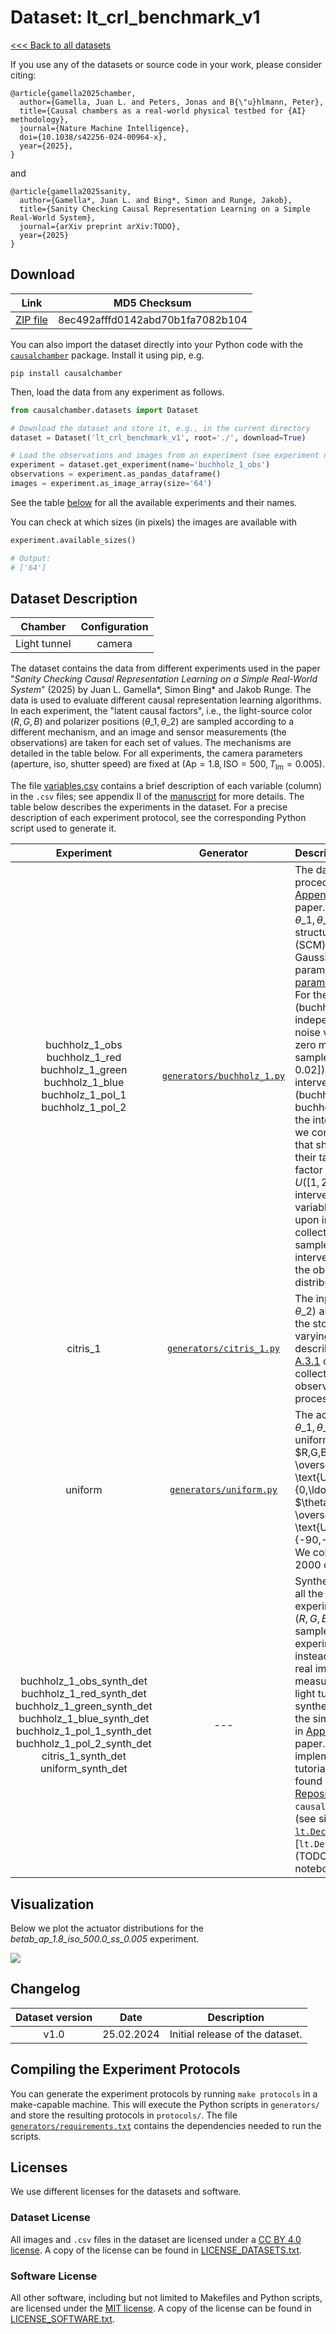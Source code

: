 # Dataset: lt\_crl\_benchmark\_v1

[<<< Back to all datasets](https://github.com/juangamella/causal-chamber)

If you use any of the datasets or source code in your work, please consider citing:

```
﻿@article{gamella2025chamber,
  author={Gamella, Juan L. and Peters, Jonas and B{\"u}hlmann, Peter},
  title={Causal chambers as a real-world physical testbed for {AI} methodology},
  journal={Nature Machine Intelligence},
  doi={10.1038/s42256-024-00964-x},
  year={2025},
}
```

and

```
﻿@article{gamella2025sanity,
  author={Gamella*, Juan L. and Bing*, Simon and Runge, Jakob},
  title={Sanity Checking Causal Representation Learning on a Simple Real-World System},
  journal={arXiv preprint arXiv:TODO},
  year={2025}
}
```


## Download

| Link     | MD5 Checksum                     |
|:--------:|:--------------------------------:|
| [ZIP file](https://causalchamber.s3.eu-central-1.amazonaws.com/downloadables/lt_crl_benchmark_v1.zip) | 8ec492afffd0142abd70b1fa7082b104 |

You can also import the dataset directly into your Python code with the [`causalchamber`](https://pypi.org/project/causalchamber/) package. Install it using pip, e.g.

```
pip install causalchamber
```

Then, load the data from any experiment as follows.

```python
from causalchamber.datasets import Dataset

# Download the dataset and store it, e.g., in the current directory
dataset = Dataset('lt_crl_benchmark_v1', root='./', download=True)

# Load the observations and images from an experiment (see experiment names below)
experiment = dataset.get_experiment(name='buchholz_1_obs')
observations = experiment.as_pandas_dataframe()
images = experiment.as_image_array(size='64')
```

See the table [below](#dataset-description) for all the available experiments and their names.

You can check at which sizes (in pixels) the images are available with

```python
experiment.available_sizes()

# Output:
# ['64']
```


## Dataset Description

| Chamber      | Configuration |
|:------------:|:-------------:|
| Light tunnel | camera        |

The dataset contains the data from different experiments used in the paper "*Sanity Checking Causal Representation Learning on a Simple Real-World System*" (2025) by Juan L. Gamella\*, Simon Bing\* and Jakob Runge. The data is used to evaluate different causal representation learning algorithms. In each experiment, the "latent causal factors", i.e., the light-source color ($R,G,B$) and polarizer positions ($\theta\_1, \theta\_2$) are sampled according to a different mechanism, and an image and sensor measurements (the observations) are taken for each set of values. The mechanisms are detailed in the table below. For all experiments, the camera parameters (aperture, iso, shutter speed) are fixed at ($\text{Ap} = 1.8, \text{ISO} = 500, T_\text{Im}=0.005$).

The file [variables.csv](variables.csv) contains a brief description of each variable (column) in the `.csv` files; see appendix II of the [manuscript](https://arxiv.org/pdf/2404.11341.pdf) for more details. The table below describes the experiments in the dataset. For a precise description of each experiment protocol, see the corresponding Python script used to generate it.

| Experiment | Generator | Description |
|:----------------------:|:---------:|:------------|
| buchholz_1_obs<br>buchholz_1_red<br>buchholz_1_green<br>buchholz_1_blue<br>buchholz_1_pol_1<br>buchholz_1_pol_2 | [`generators/buchholz_1.py`](generators/buchholz_1.py)| The data generation procedure is described in [Appendix A.1.1](TODO) of the paper. We sample $R,G,B,\theta\_1,\theta\_2$ from  a linear structural causal model (SCM) with additive Gaussian noise; its parameters are given in [params_buchholz_1.py](params_buchholz_1.py). For the observational data (buchholz\_1\_obs),  the independent Gaussian noise variables all have zero mean and a variance sampled from $U([0.01, 0.02])$. For the interventional data (buchholz\_1\_red, buchholz\_1\_blue, ...). For the interventional data, we consider interventions that shift the mean of their target by adding a factor $\eta$, sampled from $U([1, 2])$ for all interventions. Each variable is intervened upon individually and we collect $n = 10000$ samples from each intervention, as well as the observational distribution. |
| citris_1 | [`generators/citris_1.py`](generators/citris_1.py)| The inputs ($R,G,B,\theta\_1,\theta\_2$) are sampled from the stochastic time-varying process described in [Appendix A.3.1](TODO) of the paper. We collect a total of $n=100K$ observations from this process. |
| uniform | [`generators/uniform.py`](generators/uniform.py)| The actuators ($R,G,B,\theta\_1,\theta\_2$) are sampled uniformly at random, i.e., $R,G,B \overset{\text{i.i.d.}}{\sim} \text{Unif}(\\{0,\ldots,255\\})$, $\theta_1, \theta_2 \overset{\text{i.i.d.}}{\sim} \text{Unif}(\\{-90,-89.9,\ldots,90\\})$. We collect a total of $n=2000$ observations. |
| buchholz_1_obs\_synth\_det<br>buchholz_1_red\_synth\_det<br>buchholz_1_green\_synth\_det<br>buchholz_1_blue\_synth\_det<br>buchholz_1_pol_1\_synth\_det<br>buchholz_1_pol_2\_synth\_det<br>citris\_1\_synth\_det<br>uniform\_synth\_det | --- | Synthetic equivalents of all the above experiments. The inputs ($R,G,B,\theta\_1,\theta\_2$) are sampled just like in the experiments above, but instead of collecting a real image and measurements from the light tunnel, we generate synthetic equivalents with the simulators described in [Appendix C](TODO) of the paper. A Python implementation and tutorial notebooks can be found in the [Simulator Repository](TODO) of the `causalchamber` [package](https://github.com/juangamella/causal-chamber-package) (see simulators [`lt.DecoderSimple`](TODO) and [`lt.Deterministic`](TODO: link to notebooks). |


## Visualization

Below we plot the actuator distributions for the _betab\_ap\_1.8\_iso\_500.0\_ss\_0.005_ experiment.

![](https://causalchamber.s3.eu-central-1.amazonaws.com/downloadables/actuators_betabinomials.png)

## Changelog

| Dataset version | Date       | Description                                             |
|:---------------:|:----------:|:-------------------------------------------------------:|
| v1.0            | 25.02.2024 | Initial release of the dataset.                         |

## Compiling the Experiment Protocols

You can generate the experiment protocols by running `make protocols` in a make-capable machine. This will execute the Python scripts in `generators/` and store the resulting protocols in `protocols/`. The file [`generators/requirements.txt`](generators/requirements.txt) contains the dependencies needed to run the scripts.


## Licenses

We use different licenses for the datasets and software.

### Dataset License

All images and `.csv` files in the dataset are licensed under a [CC BY 4.0 license](https://creativecommons.org/licenses/by/4.0/). A copy of the license can be found in [LICENSE_DATASETS.txt](LICENSE_DATASETS.txt).

### Software License

All other software, including but not limited to Makefiles and Python scripts, are licensed under the [MIT license](https://opensource.org/license/mit/). A copy of the license can be found in [LICENSE_SOFTWARE.txt](LICENSE_SOFTWARE.txt).

